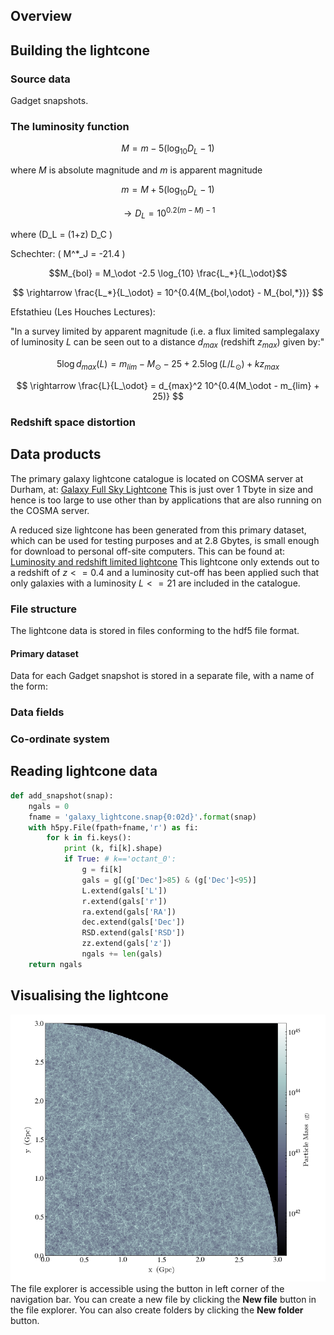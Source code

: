 ## Overview

## Building the lightcone

### Source data
Gadget snapshots.

### The luminosity function

$$M = m - 5 (\log_{10}D_L - 1) $$

where $M$ is absolute magnitude and $m$ is apparent magnitude

 $$m = M + 5 (\log_{10}D_L - 1)$$ 

$$\rightarrow D_L = 10^{0.2(m-M) - 1}$$ 

where \(D_L = (1+z) D_C \)

Schechter:
\( M^*_J = -21.4 \)

$$M_{bol} = M_\odot -2.5 \log_{10} \frac{L_*}{L_\odot}$$

$$ \rightarrow \frac{L_*}{L_\odot} = 10^{0.4(M_{bol,\odot} - M_{bol,*})} $$

Efstathieu (Les Houches Lectures):

"In a survey limited by apparent magnitude (i.e. a flux limited samplegalaxy of luminosity $L$ can be seen out to a distance $d_{max}$ (redshift $z_{max}$) given by:"

$$5 \log d_{max}(L) = m_{lim} - M_\odot - 25 + 2.5 \log(L/L_\odot) + kz_{max}  $$

$$ \rightarrow \frac{L}{L_\odot} = d_{max}^2 10^{0.4(M_\odot - m_{lim} + 25)} $$


### Redshift space distortion

## Data products
The primary galaxy lightcone catalogue is located on COSMA server at Durham, at:
[Galaxy Full Sky Lightcone](/cosma6/data/dp004/dc-boot5/Lightcone/Galaxy_FullSky)
This is just over 1 Tbyte in size and hence is too large to use other than by applications that are also running on the COSMA server.

A reduced size lightcone has been generated from this primary dataset, which can be used for testing purposes and at 2.8 Gbytes, is small enough for download to personal off-site computers.  This can be found at:
[Luminosity and redshift limited lightcone](/cosma6/data/dp004/dc-boot5/Lightcone/Galaxy_FullSky_Reduced/galaxy_lightcone_M_limited.h5)
This lightcone only extends out to a redshift of $z<=0.4$ and a luminosity cut-off has been applied such that only galaxies with a luminosity $L<= 21$ are included in the catalogue.

### File structure
The lightcone data is stored in files conforming to the hdf5 file format.
#### Primary dataset
Data for each Gadget snapshot is stored in a separate file, with a name of the form:

### Data fields

### Co-ordinate system

## Reading lightcone data
``` python
def add_snapshot(snap):
    ngals = 0
    fname = 'galaxy_lightcone.snap{0:02d}'.format(snap)
    with h5py.File(fpath+fname,'r') as fi:
        for k in fi.keys():
            print (k, fi[k].shape) 
            if True: # k=='octant_0':
                g = fi[k]
                gals = g[(g['Dec']>85) & (g['Dec']<95)]
                L.extend(gals['L'])
                r.extend(gals['r'])
                ra.extend(gals['RA'])
                dec.extend(gals['Dec'])
                RSD.extend(gals['RSD'])
                zz.extend(gals['z'])
                ngals += len(gals)
    return ngals
```
## Visualising the lightcone
![Slice through galaxy lightcone](https://github.com/rajbooth/Lightcone/raw/master/images/particle_lightcone_Particle_z_particle_mass.png)
The file explorer is accessible using the button in left corner of the navigation bar. You can create a new file by clicking the **New file** button in the file explorer. You can also create folders by clicking the **New folder** button.


<!--stackedit_data:
eyJoaXN0b3J5IjpbMTQxNDc5NDIyOCwxNzMwOTY0MDYsLTc2MT
MwNzI3Niw3NTMzNzU2NzcsMjA4MzA1OTYxMiwtMTYzNTY0MTA3
NSwxODA2MzE3NTMsODcxOTg1NTYzLDkxODE5OTQ1MSwxNDgwOD
MzNCwtOTM3OTg4NjE4LDYwMDU0MTg3OCwtMTg2MTg5NDA4Nl19

-->